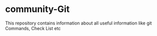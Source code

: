 # community-Git
This repository contains information about all useful information like git Commands, Check List etc
